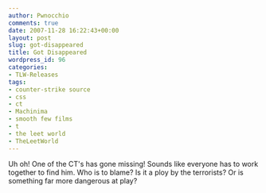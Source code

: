 ```yaml
---
author: Pwnocchio
comments: true
date: 2007-11-28 16:22:43+00:00
layout: post
slug: got-disappeared
title: Got Disappeared
wordpress_id: 96
categories:
- TLW-Releases
tags:
- counter-strike source
- css
- ct
- Machinima
- smooth few films
- t
- the leet world
- TheLeetWorld
---
```


Uh oh!  One of the CT's has gone missing!  Sounds like everyone has to work together to find him.  Who is to blame?  Is it a ploy by the terrorists?  Or is something far more dangerous at play?
